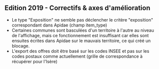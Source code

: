 ## Edition 2019 - Correctifs & axes d'amélioration
  - Le type "Exposition" ne semble pas déclencher le critère "exposition" correspondant dans Apidae (champ item_type)
  - Certaines communes sont basculées d'un territoire à l'autre au niveau de l'affichage, mais ce fonctionnement est insuffisant
  car elles sont ensuites écrites dans Apidae sur le mauvais territoire, ce qui créé un blocage.
  - L'export des offres doit être basé sur les codes INSEE et pas sur les codes postaux comme actuellement (grille de
  correspondance à récupérer pour l'Isère)


